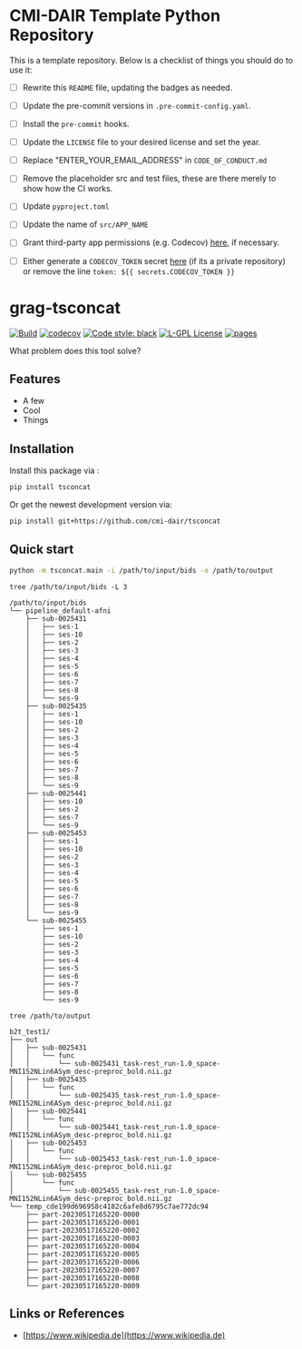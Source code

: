 # CMI-DAIR Template Python Repository

This is a template repository. Below is a checklist of things you should do to use it:

- [ ] Rewrite this `README` file, updating the badges as needed.
- [ ] Update the pre-commit versions in `.pre-commit-config.yaml`.
- [ ] Install the `pre-commit` hooks.
- [ ] Update the `LICENSE` file to your desired license and set the year.
- [ ] Replace "ENTER_YOUR_EMAIL_ADDRESS" in `CODE_OF_CONDUCT.md`
- [ ] Remove the placeholder src and test files, these are there merely to show how the CI works.
- [ ] Update `pyproject.toml`
- [ ] Update the name of `src/APP_NAME`
- [ ] Grant third-party app permissions (e.g. Codecov) [here](https://github.com/organizations/cmi-dair/settings/installations), if necessary.
- [ ] Either generate a `CODECOV_TOKEN` secret [here](https://github.com/cmi-dair/flowdump/blob/main/.github/workflows/python_tests.yaml) (if its a private repository) or remove the line `token: ${{ secrets.CODECOV_TOKEN }}`


# grag-tsconcat

[![Build](https://github.com/cmi-dair/tsconcat/actions/workflows/test.yaml/badge.svg?branch=main)](https://github.com/cmi-dair/tsconcat/actions/workflows/test.yaml?query=branch%3Amain)
[![codecov](https://codecov.io/gh/cmi-dair/tsconcat/branch/main/graph/badge.svg?token=22HWWFWPW5)](https://codecov.io/gh/cmi-dair/tsconcat)
[![Code style: black](https://img.shields.io/badge/code%20style-black-000000.svg)](https://github.com/psf/black)
[![L-GPL License](https://img.shields.io/badge/license-L--GPL-blue.svg)](LICENSE)
[![pages](https://img.shields.io/badge/api-docs-blue)](https://cmi-dair.github.io/template-python-repository)


What problem does this tool solve?

## Features

- A few
- Cool
- Things

## Installation

Install this package via :

```sh
pip install tsconcat
```

Or get the newest development version via:

```sh
pip install git+https://github.com/cmi-dair/tsconcat
```

## Quick start

```sh
python -m tsconcat.main -i /path/to/input/bids -o /path/to/output
```

```
tree /path/to/input/bids -L 3

/path/to/input/bids
└── pipeline_default-afni
    ├── sub-0025431
    │   ├── ses-1
    │   ├── ses-10
    │   ├── ses-2
    │   ├── ses-3
    │   ├── ses-4
    │   ├── ses-5
    │   ├── ses-6
    │   ├── ses-7
    │   ├── ses-8
    │   └── ses-9
    ├── sub-0025435
    │   ├── ses-1
    │   ├── ses-10
    │   ├── ses-2
    │   ├── ses-3
    │   ├── ses-4
    │   ├── ses-5
    │   ├── ses-6
    │   ├── ses-7
    │   ├── ses-8
    │   └── ses-9
    ├── sub-0025441
    │   ├── ses-10
    │   ├── ses-2
    │   ├── ses-7
    │   └── ses-9
    ├── sub-0025453
    │   ├── ses-1
    │   ├── ses-10
    │   ├── ses-2
    │   ├── ses-3
    │   ├── ses-4
    │   ├── ses-5
    │   ├── ses-6
    │   ├── ses-7
    │   ├── ses-8
    │   └── ses-9
    └── sub-0025455
        ├── ses-1
        ├── ses-10
        ├── ses-2
        ├── ses-3
        ├── ses-4
        ├── ses-5
        ├── ses-6
        ├── ses-7
        ├── ses-8
        └── ses-9
```

```
tree /path/to/output

b2t_test1/
├── out
│   ├── sub-0025431
│   │   └── func
│   │       └── sub-0025431_task-rest_run-1.0_space-MNI152NLin6ASym_desc-preproc_bold.nii.gz
│   ├── sub-0025435
│   │   └── func
│   │       └── sub-0025435_task-rest_run-1.0_space-MNI152NLin6ASym_desc-preproc_bold.nii.gz
│   ├── sub-0025441
│   │   └── func
│   │       └── sub-0025441_task-rest_run-1.0_space-MNI152NLin6ASym_desc-preproc_bold.nii.gz
│   ├── sub-0025453
│   │   └── func
│   │       └── sub-0025453_task-rest_run-1.0_space-MNI152NLin6ASym_desc-preproc_bold.nii.gz
│   └── sub-0025455
│       └── func
│           └── sub-0025455_task-rest_run-1.0_space-MNI152NLin6ASym_desc-preproc_bold.nii.gz
└── temp_cde199d696958c4182c6afe8d6795c7ae772dc94
    ├── part-20230517165220-0000
    ├── part-20230517165220-0001
    ├── part-20230517165220-0002
    ├── part-20230517165220-0003
    ├── part-20230517165220-0004
    ├── part-20230517165220-0005
    ├── part-20230517165220-0006
    ├── part-20230517165220-0007
    ├── part-20230517165220-0008
    └── part-20230517165220-0009
```

## Links or References

- [https://www.wikipedia.de](https://www.wikipedia.de)
